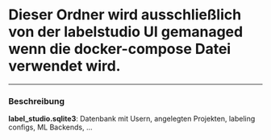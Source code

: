 # Dieser Ordner wird ausschließlich von der labelstudio UI gemanaged wenn die docker-compose Datei verwendet wird.
----

### Beschreibung

**label_studio.sqlite3**: Datenbank mit
Usern, angelegten Projekten, labeling configs, ML Backends, ...